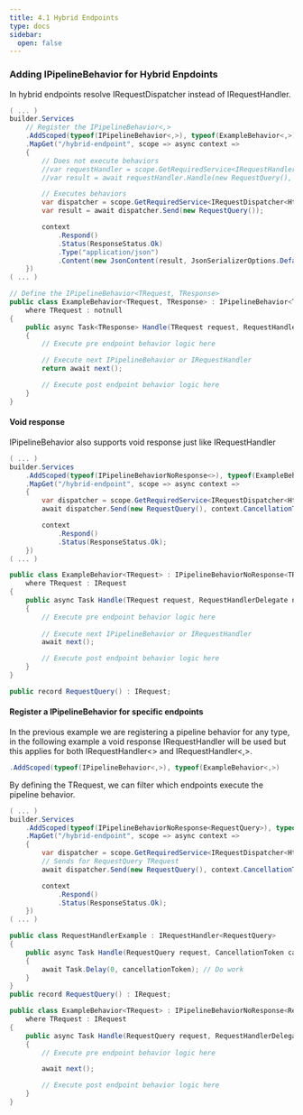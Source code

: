 ```yaml
---
title: 4.1 Hybrid Endpoints
type: docs
sidebar:
  open: false
---
```


### Adding IPipelineBehavior for Hybrid Enpdoints

In hybrid endpoints resolve IRequestDispatcher instead of IRequestHandler.

```csharp
( ... )
builder.Services
    // Register the IPipelineBehavior<,>
    .AddScoped(typeof(IPipelineBehavior<,>), typeof(ExampleBehavior<,>))
    .MapGet("/hybrid-endpoint", scope => async context =>
    {
        // Does not execute behaviors
        //var requestHandler = scope.GetRequiredService<IRequestHandler<RequestQuery, RequestResult>>();
        //var result = await requestHandler.Handle(new RequestQuery(), context.CancellationToken);

        // Executes behaviors
        var dispatcher = scope.GetRequiredService<IRequestDispatcher<Http11Context>>(); // Use the corresponding IContext
        var result = await dispatcher.Send(new RequestQuery());

        context
            .Respond()
            .Status(ResponseStatus.Ok)
            .Type("application/json")
            .Content(new JsonContent(result, JsonSerializerOptions.Default));
    })
( ... )

// Define the IPipelineBehavior<TRequest, TResponse>
public class ExampleBehavior<TRequest, TResponse> : IPipelineBehavior<TRequest, TResponse> 
    where TRequest : notnull
{
    public async Task<TResponse> Handle(TRequest request, RequestHandlerDelegate<TResponse> next, CancellationToken cancellationToken)
    {
        // Execute pre endpoint behavior logic here

        // Execute next IPipelineBehavior or IRequestHandler
        return await next();

        // Execute post endpoint behavior logic here
    }
}
```

#### Void response

IPipelineBehavior also supports void response just like IRequestHandler

```csharp
( ... )
builder.Services
    .AddScoped(typeof(IPipelineBehaviorNoResponse<>), typeof(ExampleBehavior<>))
    .MapGet("/hybrid-endpoint", scope => async context =>
    {
        var dispatcher = scope.GetRequiredService<IRequestDispatcher<Http11Context>>();
        await dispatcher.Send(new RequestQuery(), context.CancellationToken);

        context
            .Respond()
            .Status(ResponseStatus.Ok);
    })
( ... )

public class ExampleBehavior<TRequest> : IPipelineBehaviorNoResponse<TRequest>
    where TRequest : IRequest
{
    public async Task Handle(TRequest request, RequestHandlerDelegate next, CancellationToken cancellationToken)
    {
        // Execute pre endpoint behavior logic here
        
        // Execute next IPipelineBehavior or IRequestHandler
        await next();

        // Execute post endpoint behavior logic here
    }
}

public record RequestQuery() : IRequest;
```

#### Register a IPipelineBehavior for specific endpoints

In the previous example we are registering a pipeline behavior for any type, in the following example a void response IRequestHandler will be used but this applies for both IRequestHandler<> and IRequestHandler<,>.

```csharp
.AddScoped(typeof(IPipelineBehavior<,>), typeof(ExampleBehavior<,>)
```

By defining the TRequest, we can filter which endpoints execute the pipeline behavior.

```csharp
( ... )
builder.Services
    .AddScoped(typeof(IPipelineBehaviorNoResponse<RequestQuery>), typeof(ExampleBehavior<RequestQuery>))
    .MapGet("/hybrid-endpoint", scope => async context =>
    {
        var dispatcher = scope.GetRequiredService<IRequestDispatcher<Http11Context>>();
        // Sends for RequestQuery TRequest
        await dispatcher.Send(new RequestQuery(), context.CancellationToken);

        context
            .Respond()
            .Status(ResponseStatus.Ok);
    })
( ... )

public class RequestHandlerExample : IRequestHandler<RequestQuery>
{
    public async Task Handle(RequestQuery request, CancellationToken cancellationToken)
    {
        await Task.Delay(0, cancellationToken); // Do work
    }
}
public record RequestQuery() : IRequest;

public class ExampleBehavior<TRequest> : IPipelineBehaviorNoResponse<RequestQuery>
    where TRequest : IRequest
{
    public async Task Handle(RequestQuery request, RequestHandlerDelegate next, CancellationToken cancellationToken)
    {
        // Execute pre endpoint behavior logic here

        await next();

        // Execute post endpoint behavior logic here
    }
}

```